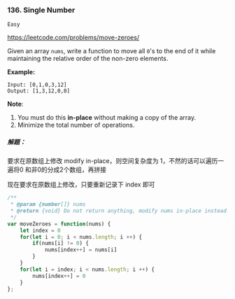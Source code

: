 ​	

### 136. Single Number

`Easy`

https://leetcode.com/problems/move-zeroes/

Given an array `nums`, write a function to move all `0`'s to the end of it while maintaining the relative order of the non-zero elements.

**Example:**

```
Input: [0,1,0,3,12]
Output: [1,3,12,0,0]
```

**Note**:

1.  You must do this **in-place** without making a copy of the array.
2.  Minimize the total number of operations.



##### 解题：

要求在原数组上修改 modify in-place，则空间复杂度为 1，不然的话可以遍历一遍将0 和非0的分成2个数组，再拼接

现在要求在原数组上修改，只要重新记录下 index 即可

~~~js
/**
 * @param {number[]} nums
 * @return {void} Do not return anything, modify nums in-place instead.
 */
var moveZeroes = function(nums) {
    let index = 0
    for(let i = 0; i < nums.length; i ++) {
        if(nums[i] != 0) {
            nums[index++] = nums[i]
        }
    }
    for(let i = index; i < nums.length; i ++) {
        nums[index++] = 0
    }
};
~~~

